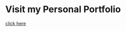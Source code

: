 # Visit my Personal Portfolio 

<a href="https://my-isaac-portfolio-6ohmu7e1k-childerx.vercel.app/">click here</a>

